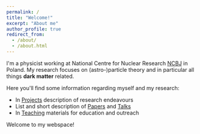 ```yaml
---
permalink: /
title: "Welcome!"
excerpt: "About me"
author_profile: true
redirect_from:
  - /about/
  - /about.html
---
```


<p>


</p>

I'm a physicist working at National Centre for Nuclear Research [NCBJ](http://ncbj.gov.pl/en) in Poland. My research focuses on (astro-)particle theory and in particular all things **dark matter** related.

Here you'll find some information regarding myself and my research:
* In [Projects](http://ahryczuk.github.io/projects) description of research endeavours
* List and short description of [Papers](http://ahryczuk.github.io/publications) and [Talks](http://ahryczuk.github.io/talks)
* In [Teaching](http://ahryczuk.github.io/teaching) materials for education and outreach

Welcome to my webspace!
